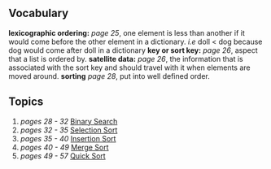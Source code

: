 ## Vocabulary

**lexicographic ordering:** _page 25_, one element is less than another if it would come before the other element in a dictionary. _i.e_ doll < dog because
dog would come after doll in a dictionary
**key or sort key:** _page 26_, aspect that a list is ordered by.
**satellite data:** _page 26_, the information that is associated with the sort key and should travel with it when elements are moved around.
**sorting** _page 28_, put into well defined order.

## Topics

1.  _pages 28 - 32_ [Binary Search](binary_search.md)
2.  _pages 32 - 35_ [Selection Sort](selection_sort.md)
3.  _pages 35 - 40_ [Insertion Sort](insertion_sort.md)
4.  _pages 40 - 49_ [Merge Sort](merge_sort.md)
5.  _pages 49 - 57_ [Quick Sort](quick_sort.md)
